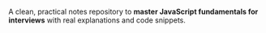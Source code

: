 A clean, practical notes repository to **master JavaScript fundamentals for interviews** with real explanations and code snippets.
